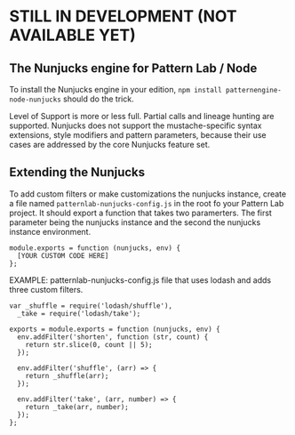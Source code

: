 # STILL IN DEVELOPMENT (NOT AVAILABLE YET)

## The Nunjucks engine for Pattern Lab / Node

To install the Nunjucks engine in your edition, `npm install patternengine-node-nunjucks` should do the trick.

Level of Support is more or less full. Partial calls and lineage hunting are supported. Nunjucks does not support the mustache-specific syntax extensions, style modifiers and pattern parameters, because their use cases are addressed by the core Nunjucks feature set.

## Extending the Nunjucks

To add custom filters or make customizations the nunjucks instance, create a file named `patternlab-nunjucks-config.js` in the root fo your Pattern Lab project. It should export a function that takes two paramerters. The first parameter being the nunjucks instance and the second the nunjucks instance environment.

```
module.exports = function (nunjucks, env) {
  [YOUR CUSTOM CODE HERE]
};
```

EXAMPLE: patternlab-nunjucks-config.js file that uses lodash and adds three custom filters.
```
var _shuffle = require('lodash/shuffle'),
  _take = require('lodash/take');

exports = module.exports = function (nunjucks, env) {
  env.addFilter('shorten', function (str, count) {
    return str.slice(0, count || 5);
  });

  env.addFilter('shuffle', (arr) => {
    return _shuffle(arr);
  });

  env.addFilter('take', (arr, number) => {
    return _take(arr, number);
  });
};
```
